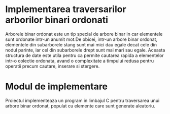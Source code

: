 # Implementarea traversarilor arborilor binari ordonati
Arborele binar ordonat este un tip special de arbore binar in car elementele sunt ordonate intr-un anumit mot.De obicei, intr-un arbore binar ordonat, elementele din subarborele stang sunt mai mici dau egale decat cele din nodul parinte, iar cel din subarborele drept sunt mai mari sau egale. Aceasta structura de date este utila pentru ca permite cautarea rapida a elementelor intr-o colectie ordonata, avand o complexitate a timpului redusa pentru operatii precum cautare, inserare si stergere. 
# Modul de implementare
Proiectul implementeaza un program in limbajul C pentru traversarea unui arbore binar ordonat, populat cu elemente care sunt generate aleatoriu. 

